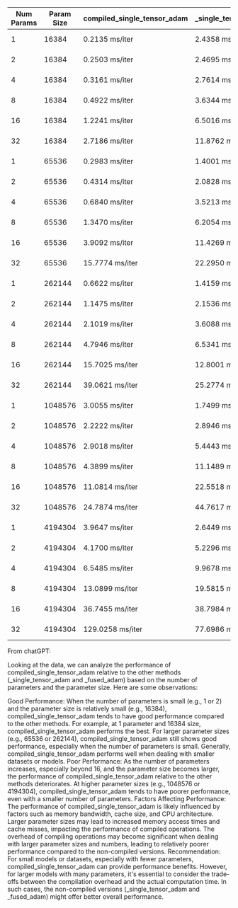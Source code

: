 | Num Params | Param Size | compiled_single_tensor_adam | _single_tensor_adam | _fused_adam |
|------------|------------|-----------------------------|---------------------|-------------|
| 1          | 16384      | 0.2135 ms/iter              | 2.4358 ms/iter      | 1.2023 ms/iter |
| 2          | 16384      | 0.2503 ms/iter              | 2.4695 ms/iter      | 0.8987 ms/iter |
| 4          | 16384      | 0.3161 ms/iter              | 2.7614 ms/iter      | 0.9782 ms/iter |
| 8          | 16384      | 0.4922 ms/iter              | 3.6344 ms/iter      | 1.2391 ms/iter |
| 16         | 16384      | 1.2241 ms/iter              | 6.5016 ms/iter      | 1.6002 ms/iter |
| 32         | 16384      | 2.7186 ms/iter              | 11.8762 ms/iter     | 2.2159 ms/iter |
| 1          | 65536      | 0.2983 ms/iter              | 1.4001 ms/iter      | 0.9435 ms/iter |
| 2          | 65536      | 0.4314 ms/iter              | 2.0828 ms/iter      | 0.9834 ms/iter |
| 4          | 65536      | 0.6840 ms/iter              | 3.5213 ms/iter      | 1.0578 ms/iter |
| 8          | 65536      | 1.3470 ms/iter              | 6.2054 ms/iter      | 1.3649 ms/iter |
| 16         | 65536      | 3.9092 ms/iter              | 11.4269 ms/iter     | 1.5024 ms/iter |
| 32         | 65536      | 15.7774 ms/iter             | 22.2950 ms/iter     | 2.2080 ms/iter |
| 1          | 262144     | 0.6622 ms/iter              | 1.4159 ms/iter      | 0.9140 ms/iter |
| 2          | 262144     | 1.1475 ms/iter              | 2.1536 ms/iter      | 0.9618 ms/iter |
| 4          | 262144     | 2.1019 ms/iter              | 3.6088 ms/iter      | 1.0419 ms/iter |
| 8          | 262144     | 4.7946 ms/iter              | 6.5341 ms/iter      | 1.5328 ms/iter |
| 16         | 262144     | 15.7025 ms/iter             | 12.8001 ms/iter     | 2.5711 ms/iter |
| 32         | 262144     | 39.0621 ms/iter             | 25.2774 ms/iter     | 4.0783 ms/iter |
| 1          | 1048576    | 3.0055 ms/iter              | 1.7499 ms/iter      | 0.7868 ms/iter |
| 2          | 1048576    | 2.2222 ms/iter              | 2.8946 ms/iter      | 1.3644 ms/iter |
| 4          | 1048576    | 2.9018 ms/iter              | 5.4443 ms/iter      | 2.1006 ms/iter |
| 8          | 1048576    | 4.3899 ms/iter              | 11.1489 ms/iter     | 3.1717 ms/iter |
| 16         | 1048576    | 11.0814 ms/iter             | 22.5518 ms/iter     | 5.8045 ms/iter |
| 32         | 1048576    | 24.7874 ms/iter             | 44.7617 ms/iter     | 10.5161 ms/iter |
| 1          | 4194304    | 3.9647 ms/iter              | 2.6449 ms/iter      | 1.6035 ms/iter |
| 2          | 4194304    | 4.1700 ms/iter              | 5.2296 ms/iter      | 2.6644 ms/iter |
| 4          | 4194304    | 6.5485 ms/iter              | 9.9678 ms/iter      | 4.9528 ms/iter |
| 8          | 4194304    | 13.0899 ms/iter             | 19.5815 ms/iter     | 9.3918 ms/iter |
| 16         | 4194304    | 36.7455 ms/iter             | 38.7984 ms/iter     | 17.8791 ms/iter |
| 32         | 4194304    | 129.0258 ms/iter            | 77.6986 ms/iter     | 35.3970 ms/iter |


From chatGPT:

Looking at the data, we can analyze the performance of compiled_single_tensor_adam relative to the other methods (_single_tensor_adam and _fused_adam) based on the number of parameters and the parameter size. Here are some observations:

Good Performance:
When the number of parameters is small (e.g., 1 or 2) and the parameter size is relatively small (e.g., 16384), compiled_single_tensor_adam tends to have good performance compared to the other methods. For example, at 1 parameter and 16384 size, compiled_single_tensor_adam performs the best.
For larger parameter sizes (e.g., 65536 or 262144), compiled_single_tensor_adam still shows good performance, especially when the number of parameters is small.
Generally, compiled_single_tensor_adam performs well when dealing with smaller datasets or models.
Poor Performance:
As the number of parameters increases, especially beyond 16, and the parameter size becomes larger, the performance of compiled_single_tensor_adam relative to the other methods deteriorates.
At higher parameter sizes (e.g., 1048576 or 4194304), compiled_single_tensor_adam tends to have poorer performance, even with a smaller number of parameters.
Factors Affecting Performance:
The performance of compiled_single_tensor_adam is likely influenced by factors such as memory bandwidth, cache size, and CPU architecture.
Larger parameter sizes may lead to increased memory access times and cache misses, impacting the performance of compiled operations.
The overhead of compiling operations may become significant when dealing with larger parameter sizes and numbers, leading to relatively poorer performance compared to the non-compiled versions.
Recommendation:
For small models or datasets, especially with fewer parameters, compiled_single_tensor_adam can provide performance benefits.
However, for larger models with many parameters, it's essential to consider the trade-offs between the compilation overhead and the actual computation time. In such cases, the non-compiled versions (_single_tensor_adam and _fused_adam) might offer better overall performance.

